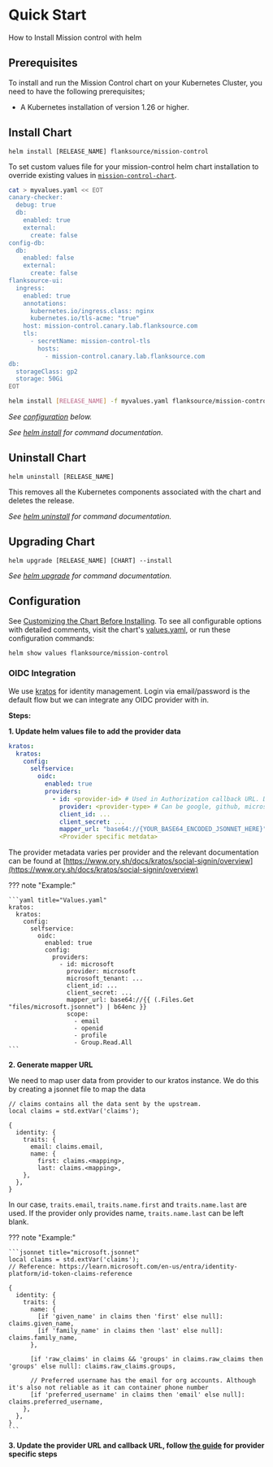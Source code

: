 # Quick Start

How to Install Mission control with helm

## Prerequisites

To install and run the Mission Control chart on your Kubernetes Cluster, you need to have the following prerequisites;

- A Kubernetes installation of version 1.26 or higher.

## Install Chart

```console
helm install [RELEASE_NAME] flanksource/mission-control
```

To set custom values file for your mission-control helm chart installation to override existing values in [`mission-control-chart`](https://github.com/flanksource/mission-control-chart/blob/main/chart/values.yaml).

```bash
cat > myvalues.yaml << EOT
canary-checker:
  debug: true
  db:
    enabled: true
    external:
      create: false
config-db:
  db:
    enabled: false
    external:
      create: false
flanksource-ui:
  ingress:
    enabled: true
    annotations:
      kubernetes.io/ingress.class: nginx
      kubernetes.io/tls-acme: "true"
    host: mission-control.canary.lab.flanksource.com
    tls:
      - secretName: mission-control-tls
        hosts:
          - mission-control.canary.lab.flanksource.com
db:
  storageClass: gp2
  storage: 50Gi
EOT

helm install [RELEASE_NAME] -f myvalues.yaml flanksource/mission-control
```

_See [configuration](#configuration) below._

_See [helm install](https://helm.sh/docs/helm/helm_install/) for command documentation._

## Uninstall Chart

```console
helm uninstall [RELEASE_NAME]
```

This removes all the Kubernetes components associated with the chart and deletes the release.

_See [helm uninstall](https://helm.sh/docs/helm/helm_uninstall/) for command documentation._

## Upgrading Chart

```console
helm upgrade [RELEASE_NAME] [CHART] --install
```

_See [helm upgrade](https://helm.sh/docs/helm/helm_upgrade/) for command documentation._

## Configuration

See [Customizing the Chart Before Installing](https://helm.sh/docs/intro/using_helm/#customizing-the-chart-before-installing). To see all configurable options with detailed comments, visit the chart's [values.yaml](https://github.com/flanksource/config-db/blob/main/chart/values.yaml), or run these configuration commands:

```console
helm show values flanksource/mission-control
```

### OIDC Integration

We use [kratos](https://www.ory.sh/kratos/) for identity management. Login via email/password is the default flow but we can integrate any OIDC provider with in.

**Steps:**

**1. Update helm values file to add the provider data**

```yaml
kratos:
  kratos:
    config:
      selfservice:
        oidc:
          enabled: true
          providers:
            - id: <provider-id> # Used in Authorization callback URL. DO NOT CHANGE IT ONCE SET!
              provider: <provider-type> # Can be google, github, microsoft, gitlab, slack etc
              client_id: ...
              client_secret: ...
              mapper_url: "base64://{YOUR_BASE64_ENCODED_JSONNET_HERE}"
              <Provider specific metdata>
```

The provider metadata varies per provider and the relevant documentation can be found at [https://www.ory.sh/docs/kratos/social-signin/overview](https://www.ory.sh/docs/kratos/social-signin/overview)

??? note "Example:"

    ```yaml title="Values.yaml"
    kratos:
      kratos:
        config:
          selfservice:
            oidc:
              enabled: true
              config:
                providers:
                  - id: microsoft
                    provider: microsoft
                    microsoft_tenant: ...
                    client_id: ...
                    client_secret: ...
                    mapper_url: base64://{{ (.Files.Get "files/microsoft.jsonnet") | b64enc }}
                    scope:
                      - email
                      - openid
                      - profile
                      - Group.Read.All
    ```

**2. Generate mapper URL**

We need to map user data from provider to our kratos instance. We do this by creating a jsonnet file to map the data

```jsonnet
// claims contains all the data sent by the upstream.
local claims = std.extVar('claims');

{
  identity: {
    traits: {
      email: claims.email,
      name: {
        first: claims.<mapping>,
        last: claims.<mapping>,
    },
  },
}
```

In our case, `traits.email`, `traits.name.first` and `traits.name.last` are used. If the provider only provides name, `traits.name.last` can be left blank.

??? note "Example:"

    ```jsonnet title="microsoft.jsonnet"
    local claims = std.extVar('claims');
    // Reference: https://learn.microsoft.com/en-us/entra/identity-platform/id-token-claims-reference

    {
      identity: {
        traits: {
          name: {
            [if 'given_name' in claims then 'first' else null]: claims.given_name,
            [if 'family_name' in claims then 'last' else null]: claims.family_name,
          },

          [if 'raw_claims' in claims && 'groups' in claims.raw_claims then 'groups' else null]: claims.raw_claims.groups,

          // Preferred username has the email for org accounts. Although it's also not reliable as it can container phone number
          [if 'preferred_username' in claims then 'email' else null]: claims.preferred_username,
        },
      },
    }
    ```

**3. Update the provider URL and callback URL, follow [the guide](https://www.ory.sh/docs/kratos/social-signin/generic) for provider specific steps**
